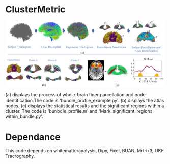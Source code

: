 # ClusterMetric
![image](https://github.com/A203-IPIS/ClusterMetric/blob/main/bundle%20profile.png)

(a) displays the process of whole-brain finer parcellation and node identification.The code is 'bundle_profile_example.py'.
(b) displays the atlas nodes. (c) displays the statistical results and the significant regions within  a cluster. The code is 'bunbdle_profile.m'  and 'Mark_significant_regions within_bundle.py'. 

# Dependance 
This code depends on whitematteranalysis, Dipy, Fixel, BUAN, Mrtrix3, UKF Tracrography.

